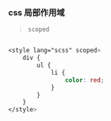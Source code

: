 ### css 局部作用域

> `scoped`

```css

<style lang="scss" scoped>
    div {
        ul {
            li {
                color: red;
            }
        }
    }
</style>

```


